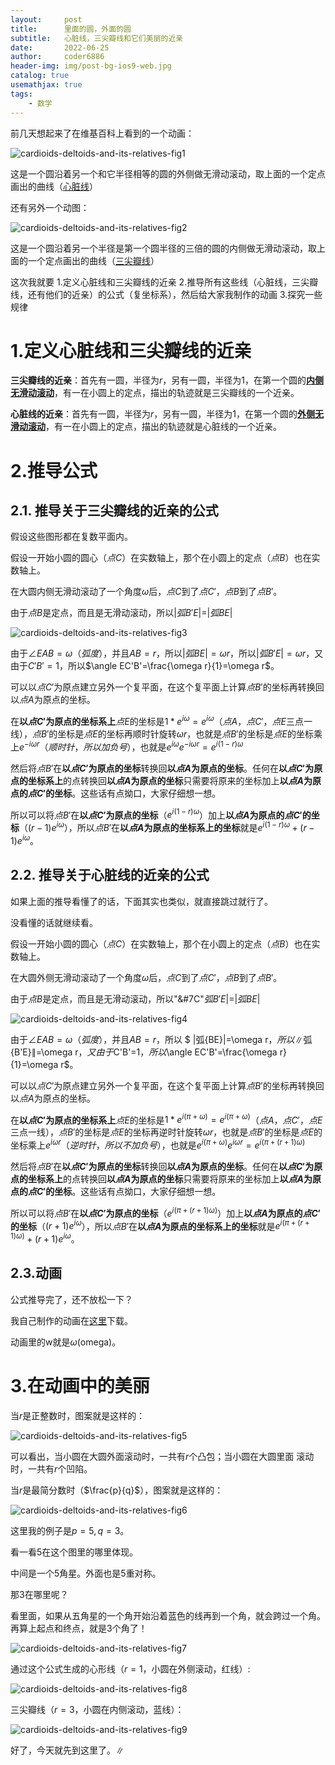 ```yaml
---
layout:     post
title:      里面的圆，外面的圆
subtitle:   心脏线，三尖瓣线和它们美丽的近亲
date:       2022-06-25
author:     coder6886
header-img: img/post-bg-ios9-web.jpg
catalog: true
usemathjax: true
tags:
    - 数学
---
```

前几天想起来了在维基百科上看到的一个动画：

![cardioids-deltoids-and-its-relatives-fig1](/img/cardioids-deltoids-and-its-relatives-fig1.gif)

这是一个圆沿着另一个和它半径相等的圆的外侧做无滑动滚动，取上面的一个定点画出的曲线（[心脏线](https://www.wikiwand.com/zh/%E5%BF%83%E8%84%8F%E7%BA%BF)）

还有另外一个动图：

![cardioids-deltoids-and-its-relatives-fig2](/img/cardioids-deltoids-and-its-relatives-fig2.gif)

这是一个圆沿着另一个半径是第一个圆半径的三倍的圆的内侧做无滑动滚动，取上面的一个定点画出的曲线（[三尖瓣线](https://www.wikiwand.com/zh-hans/%E4%B8%89%E5%B0%96%E7%93%A3%E7%BA%BF)）

这次我就要
1.定义心脏线和三尖瓣线的近亲
2.推导所有这些线（心脏线，三尖瓣线，还有他们的近亲）的公式（复坐标系），然后给大家我制作的动画
3.探究一些规律

# 1.定义心脏线和三尖瓣线的近亲

**三尖瓣线的近亲**：首先有一圆，半径为$r$，另有一圆，半径为1，在第一个圆的<u>**内侧无滑动滚动**</u>，有一在小圆上的定点，描出的轨迹就是三尖瓣线的一个近亲。

**心脏线的近亲**：首先有一圆，半径为$r$，另有一圆，半径为1，在第一个圆的<u>**外侧无滑动滚动**</u>，有一在小圆上的定点，描出的轨迹就是心脏线的一个近亲。

# 2.推导公式

## 2.1. 推导关于三尖瓣线的近亲的公式

假设这些图形都在复数平面内。

假设一开始小圆的圆心（$点C$）在实数轴上，那个在小圆上的定点（$点B$）也在实数轴上。

在大圆内侧无滑动滚动了一个角度$\omega$后，$点C$到了$点C'$，$点B$到了$点B'$。

由于$点B$是定点，而且是无滑动滚动，所以|$弧{B'E}$|$=$|$弧{BE}$|

![cardioids-deltoids-and-its-relatives-fig3](/img/cardioids-deltoids-and-its-relatives-fig3.png)

由于$\angle EAB=\omega（弧度）$，并且$AB=r$，所以|$弧{BE}$|$=\omega r$，所以|$弧{B'E}$|$=\omega r$，又由于$C'B'=1$，所以$\angle EC'B'=\frac{\omega r}{1}=\omega r$。

可以以$点C'$为原点建立另外一个复平面，在这个复平面上计算$点B'$的坐标再转换回以$点A$为原点的坐标。

在**以$点C'$为原点的坐标系上**$点E$的坐标是$1*e^{i\omega}=e^{i\omega}$（$点A$，$点C'$，$点E$三点一线），$点B'$的坐标是$点E$的坐标再顺时针旋转$\omega r$，也就是$点B'$的坐标是$点E$的坐标乘上$e^{-i\omega r}（顺时针，所以加负号）$，也就是$e^{i\omega}e^{-i\omega r}=e^{i(1-r)\omega}$

然后将$点B'$在**以$点C'$为原点的坐标**转换回**以$点A$为原点的坐标**。任何在**以$点C'$为原点的坐标系上**的点转换回**以$点A$为原点的坐标**只需要将原来的坐标加上**以$点A$为原点的$点C'$的坐标**。这些话有点拗口，大家仔细想一想。

所以可以将$点B'$在**以$点C'$为原点的坐标**（$e^{i(1-r)\omega}$）加上**以$点A$为原点的$点C'$的坐标**（$(r-1)e^{i\omega}$），所以$点B'$在**以$点A$为原点的坐标系上的坐标**就是$e^{i(1-r)\omega}+(r-1)e^{i\omega}$。

## 2.2. 推导关于心脏线的近亲的公式

如果上面的推导看懂了的话，下面其实也类似，就直接跳过就行了。

没看懂的话就继续看。

假设一开始小圆的圆心（$点C$）在实数轴上，那个在小圆上的定点（$点B$）也在实数轴上。

在大圆外侧无滑动滚动了一个角度$\omega$后，$点C$到了$点C'$，$点B$到了$点B'$。

由于$点B$是定点，而且是无滑动滚动，所以"&#7C"$弧{B'E}$|$=$|$弧{BE}$|

![cardioids-deltoids-and-its-relatives-fig4](/img/cardioids-deltoids-and-its-relatives-fig4.png)

由于$\angle EAB=\omega（弧度）$，并且$AB=r$，所以 $ \|弧{BE}\|=\omega r$，所以\|$弧{B'E}$\|$=\omega r$，又由于$C'B'=1$，所以$\angle EC'B'=\frac{\omega r}{1}=\omega r$。

可以以$点C'$为原点建立另外一个复平面，在这个复平面上计算$点B'$的坐标再转换回以$点A$为原点的坐标。

在**以$点C'$为原点的坐标系上**$点E$的坐标是$1*e^{i(\pi+\omega)}=e^{i(\pi+\omega)}$（$点A$，$点C'$，$点E$三点一线），$点B'$的坐标是$点E$的坐标再逆时针旋转$\omega r$，也就是$点B'$的坐标是$点E$的坐标乘上$e^{i\omega r}（逆时针，所以不加负号）$，也就是$e^{i(\pi+\omega)}e^{i\omega r}=e^{i(\pi+(r+1)\omega)}$

然后将$点B'$在**以$点C'$为原点的坐标**转换回**以$点A$为原点的坐标**。任何在**以$点C'$为原点的坐标系上**的点转换回**以$点A$为原点的坐标**只需要将原来的坐标加上**以$点A$为原点的$点C'$的坐标**。这些话有点拗口，大家仔细想一想。

所以可以将$点B'$在**以$点C'$为原点的坐标**（$e^{i(\pi+(r+1)\omega)}$）加上**以$点A$为原点的$点C'$的坐标**（$(r+1)e^{i\omega}$），所以$点B'$在**以$点A$为原点的坐标系上的坐标**就是$e^{i(\pi+(r+1)\omega)}+(r+1)e^{i\omega}$。

## 2.3.动画

公式推导完了，还不放松一下？

我自己制作的动画在[这里](https://github.com/Coder6886/coder6886.github.io/blob/master/word_files/cardioids-deltoids-and-its-relatives.ggb)下载。

动画里的w就是$\omega$(omega)。

# 3.在动画中的美丽

当$r$是正整数时，图案就是这样的：

![cardioids-deltoids-and-its-relatives-fig5](/img/cardioids-deltoids-and-its-relatives-fig5.png)

可以看出，当小圆在大圆外面滚动时，一共有$r$个凸包；当小圆在大圆里面 滚动时，一共有$r$个凹陷。

当$r$是最简分数时（$\frac{p}{q}$），图案就是这样的：

![cardioids-deltoids-and-its-relatives-fig6](/img/cardioids-deltoids-and-its-relatives-fig6.png)

这里我的例子是$p=5,q=3$。

看一看$5$在这个图里的哪里体现。

中间是一个$5$角星。外面也是$5$重对称。

那$3$在哪里呢？

看里面，如果从五角星的一个角开始沿着蓝色的线再到一个角，就会跨过一个角。再算上起点和终点，就是$3$个角了！

![cardioids-deltoids-and-its-relatives-fig7](/img/cardioids-deltoids-and-its-relatives-fig7.png)

通过这个公式生成的心形线（$r=1$，小圆在外侧滚动，红线）:

![cardioids-deltoids-and-its-relatives-fig8](/img/cardioids-deltoids-and-its-relatives-fig8.png)

三尖瓣线（$r=3$，小圆在内侧滚动，蓝线）：

![cardioids-deltoids-and-its-relatives-fig9](/img/cardioids-deltoids-and-its-relatives-fig9.png)

好了，今天就先到这里了。$\|$